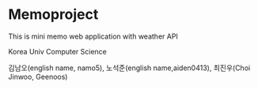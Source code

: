 # Memoproject

This is mini memo web application with weather API

Korea Univ Computer Science

김남오(english name, namo5), 노석준(english name,aiden0413), 최진우(Choi Jinwoo, Geenoos)


